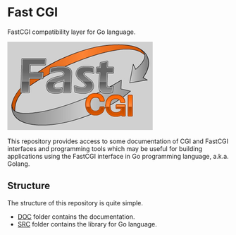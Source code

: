 # Fast CGI

FastCGI compatibility layer for Go language.

![FastCGI Logotype](img/Logo_GreyBg_330x200.png)

This repository provides access to some documentation of CGI and FastCGI 
interfaces and programming tools which may be useful for building applications 
using the FastCGI interface in Go programming language, a.k.a. Golang.

## Structure

The structure of this repository is quite simple.

* [DOC](doc) folder contains the documentation.
* [SRC](src) folder contains the library for Go language.
